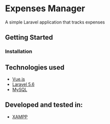 # Expenses Manager
A simple Laravel application that tracks expenses

## Getting Started

### Installation


## Technologies used
* [Vue.js](https://vuejs.org/)
* [Laravel 5.6](https://laravel.com/docs/5.6)
* [MySQL](https://www.mysql.com/)

## Developed and tested in:
* [XAMPP](https://www.apachefriends.org/index.html)
